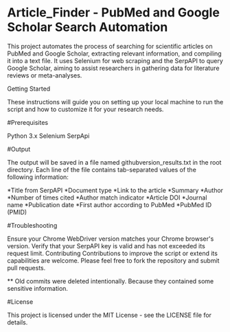 # Article_Finder - PubMed and Google Scholar Search Automation 


This project automates the process of searching for scientific articles on PubMed and Google Scholar, extracting relevant information, and compiling it into a text file. It uses Selenium for web scraping and the SerpAPI to query Google Scholar, aiming to assist researchers in gathering data for literature reviews or meta-analyses.


Getting Started

These instructions will guide you on setting up your local machine to run the script and how to customize it for your research needs.

#Prerequisites

Python 3.x
Selenium
SerpApi

#Output

The output will be saved in a file named githubversion_results.txt in the root directory. Each line of the file contains tab-separated values of the following information:

*Title from SerpAPI
*Document type
*Link to the article
*Summary
*Author
*Number of times cited
*Author match indicator
*Article DOI
*Journal name
*Publication date
*First author according to PubMed
*PubMed ID (PMID)

#Troubleshooting


Ensure your Chrome WebDriver version matches your Chrome browser's version.
Verify that your SerpAPI key is valid and has not exceeded its request limit.
Contributing
Contributions to improve the script or extend its capabilities are welcome. Please feel free to fork the repository and submit pull requests.

** Old commits were deleted intentionally. Because they contained some sensitive information.

#License


This project is licensed under the MIT License - see the LICENSE file for details.
